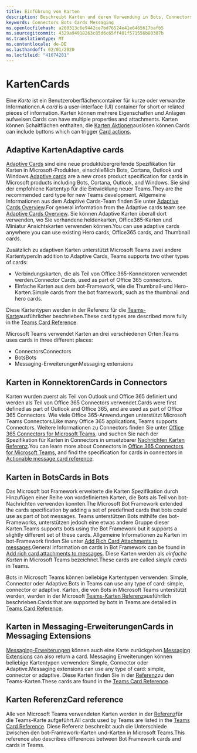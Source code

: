 ```yaml
---
title: Einführung von Karten
description: Beschreibt Karten und deren Verwendung in Bots, Connectors und Messaging-Erweiterungen
keywords: Connectors Bots Cards Messaging
ms.openlocfilehash: a260313c6e9442ce7bd76524e41e6465617bafb5
ms.sourcegitcommit: 4329a94918263c85d6c65ff401f571556b80307b
ms.translationtype: MT
ms.contentlocale: de-DE
ms.lasthandoff: 02/01/2020
ms.locfileid: "41674281"
---
```

# <a name="cards"></a><span data-ttu-id="5cd32-104">Karten</span><span class="sxs-lookup"><span data-stu-id="5cd32-104">Cards</span></span>

<span data-ttu-id="5cd32-105">Eine *Karte* ist ein Benutzeroberflächencontainer für kurze oder verwandte Informationen.</span><span class="sxs-lookup"><span data-stu-id="5cd32-105">A *card* is a user-interface (UI) container for short or related pieces of information.</span></span> <span data-ttu-id="5cd32-106">Karten können mehrere Eigenschaften und Anlagen aufweisen.</span><span class="sxs-lookup"><span data-stu-id="5cd32-106">Cards can have multiple properties and attachments.</span></span> <span data-ttu-id="5cd32-107">Karten können Schaltflächen enthalten, die [Karten Aktionen](~/task-modules-and-cards/cards/cards-actions.md)auslösen können.</span><span class="sxs-lookup"><span data-stu-id="5cd32-107">Cards can include buttons which can trigger [Card actions](~/task-modules-and-cards/cards/cards-actions.md).</span></span>

## <a name="adaptive-cards"></a><span data-ttu-id="5cd32-108">Adaptive Karten</span><span class="sxs-lookup"><span data-stu-id="5cd32-108">Adaptive cards</span></span>

<span data-ttu-id="5cd32-109">[Adaptive Cards](~/task-modules-and-cards/cards/cards-reference.md#adaptive-card) sind eine neue produktübergreifende Spezifikation für Karten in Microsoft-Produkten, einschließlich Bots, Cortana, Outlook und Windows.</span><span class="sxs-lookup"><span data-stu-id="5cd32-109">[Adaptive cards](~/task-modules-and-cards/cards/cards-reference.md#adaptive-card) are a new cross product specification for cards in Microsoft products including Bots, Cortana, Outlook, and Windows.</span></span> <span data-ttu-id="5cd32-110">Sie sind der empfohlene Kartentyp für die Entwicklung neuer Teams.</span><span class="sxs-lookup"><span data-stu-id="5cd32-110">They are the recommended card type for new Teams development.</span></span> <span data-ttu-id="5cd32-111">Allgemeine Informationen aus dem Adaptive Cards-Team finden Sie unter [Adaptive Cards Overview](/adaptive-cards).</span><span class="sxs-lookup"><span data-stu-id="5cd32-111">For general information from the Adaptive cards team see [Adaptive Cards Overview](/adaptive-cards).</span></span> <span data-ttu-id="5cd32-112">Sie können Adaptive Karten überall dort verwenden, wo Sie vorhandene heldenkarten, Office365-Karten und Miniatur Ansichtskarten verwenden können.</span><span class="sxs-lookup"><span data-stu-id="5cd32-112">You can use adaptive cards anywhere you can use existing Hero cards, Office365 cards, and Thumbnail cards.</span></span>

<span data-ttu-id="5cd32-113">Zusätzlich zu adaptiven Karten unterstützt Microsoft Teams zwei andere Kartentypen:</span><span class="sxs-lookup"><span data-stu-id="5cd32-113">In addition to Adaptive Cards, Teams supports two other types of cards:</span></span>

* <span data-ttu-id="5cd32-114">Verbindungskarten, die als Teil von Office 365-Konnektoren verwendet werden.</span><span class="sxs-lookup"><span data-stu-id="5cd32-114">Connector Cards, used as part of Office 365 connectors.</span></span>
* <span data-ttu-id="5cd32-115">Einfache Karten aus dem bot-Framework, wie die Thumbnail-und Hero-Karten.</span><span class="sxs-lookup"><span data-stu-id="5cd32-115">Simple cards from the bot framework, such as the thumbnail and hero cards.</span></span>

<span data-ttu-id="5cd32-116">Diese Kartentypen werden in der Referenz für die [Teams-Karte](~/task-modules-and-cards/cards/cards-reference.md)ausführlicher beschrieben.</span><span class="sxs-lookup"><span data-stu-id="5cd32-116">These card types are described more fully in the [Teams Card Reference](~/task-modules-and-cards/cards/cards-reference.md).</span></span>

<span data-ttu-id="5cd32-117">Microsoft Teams verwendet Karten an drei verschiedenen Orten:</span><span class="sxs-lookup"><span data-stu-id="5cd32-117">Teams uses cards in three different places:</span></span>

* <span data-ttu-id="5cd32-118">Connectors</span><span class="sxs-lookup"><span data-stu-id="5cd32-118">Connectors</span></span>
* <span data-ttu-id="5cd32-119">Bots</span><span class="sxs-lookup"><span data-stu-id="5cd32-119">Bots</span></span>
* <span data-ttu-id="5cd32-120">Messaging-Erweiterungen</span><span class="sxs-lookup"><span data-stu-id="5cd32-120">Messaging extensions</span></span>

## <a name="cards-in-connectors"></a><span data-ttu-id="5cd32-121">Karten in Konnektoren</span><span class="sxs-lookup"><span data-stu-id="5cd32-121">Cards in Connectors</span></span>

<span data-ttu-id="5cd32-122">Karten wurden zuerst als Teil von Outlook und Office 365 definiert und werden als Teil von Office 365 Connectors verwendet.</span><span class="sxs-lookup"><span data-stu-id="5cd32-122">Cards were first defined as part of Outlook and Office 365, and are used as part of Office 365 Connectors.</span></span> <span data-ttu-id="5cd32-123">Wie viele Office 365-Anwendungen unterstützt Microsoft Teams Connectors.</span><span class="sxs-lookup"><span data-stu-id="5cd32-123">Like many Office 365 applications, Teams supports Connectors.</span></span> <span data-ttu-id="5cd32-124">Weitere Informationen zu Connectors finden Sie unter [Office 365 Connectors for Microsoft Teams](~/webhooks-and-connectors/what-are-webhooks-and-connectors.md), und suchen Sie nach der Spezifikation für Karten in Connectors in umsetzbarer [Nachrichten Karten Referenz](/outlook/actionable-messages/card-reference).</span><span class="sxs-lookup"><span data-stu-id="5cd32-124">You can learn more about Connectors in [Office 365 Connectors for Microsoft Teams](~/webhooks-and-connectors/what-are-webhooks-and-connectors.md), and find the specification for cards in connectors in [Actionable message card reference](/outlook/actionable-messages/card-reference).</span></span>

## <a name="cards-in-bots"></a><span data-ttu-id="5cd32-125">Karten in Bots</span><span class="sxs-lookup"><span data-stu-id="5cd32-125">Cards in Bots</span></span>

<span data-ttu-id="5cd32-126">Das Microsoft bot Framework erweiterte die Karten Spezifikation durch Hinzufügen einer Reihe von vordefinierten Karten, die Bots als Teil von bot-Nachrichten verwenden konnten.</span><span class="sxs-lookup"><span data-stu-id="5cd32-126">The Microsoft Bot Framework extended the cards specification by adding a set of predefined cards that bots could use as part of bot messages.</span></span> <span data-ttu-id="5cd32-127">Teams unterstützen Bots mithilfe des bot-Frameworks, unterstützen jedoch eine etwas andere Gruppe dieser Karten.</span><span class="sxs-lookup"><span data-stu-id="5cd32-127">Teams supports bots using the Bot Framework but it supports a slightly different set of these cards.</span></span> <span data-ttu-id="5cd32-128">Allgemeine Informationen zu Karten im bot-Framework finden Sie unter [Add Rich Card Attachments to messages](/bot-framework/nodejs/bot-builder-nodejs-send-rich-cards).</span><span class="sxs-lookup"><span data-stu-id="5cd32-128">General information on cards in Bot Framework can be found in [Add rich card attachments to messages](/bot-framework/nodejs/bot-builder-nodejs-send-rich-cards).</span></span> <span data-ttu-id="5cd32-129">Diese Karten werden als *einfache Karten* in Microsoft Teams bezeichnet.</span><span class="sxs-lookup"><span data-stu-id="5cd32-129">These cards are called *simple cards* in Teams.</span></span>

<span data-ttu-id="5cd32-130">Bots in Microsoft Teams können beliebige Kartentypen verwenden: Simple, Connector oder Adaptive.</span><span class="sxs-lookup"><span data-stu-id="5cd32-130">Bots in Teams can use any type of card: simple, connector or adaptive.</span></span> <span data-ttu-id="5cd32-131">Karten, die von Bots in Microsoft Teams unterstützt werden, werden in der Microsoft [Teams-Karten Referenz](~/task-modules-and-cards/cards/cards-reference.md)ausführlich beschrieben.</span><span class="sxs-lookup"><span data-stu-id="5cd32-131">Cards that are supported by bots in Teams are detailed in [Teams Card Reference](~/task-modules-and-cards/cards/cards-reference.md).</span></span>  

## <a name="cards-in-messaging-extensions"></a><span data-ttu-id="5cd32-132">Karten in Messaging-Erweiterungen</span><span class="sxs-lookup"><span data-stu-id="5cd32-132">Cards in Messaging Extensions</span></span>

<span data-ttu-id="5cd32-133">[Messaging-Erweiterungen](~/messaging-extensions/what-are-messaging-extensions.md) können auch eine Karte zurückgeben.</span><span class="sxs-lookup"><span data-stu-id="5cd32-133">[Messaging Extensions](~/messaging-extensions/what-are-messaging-extensions.md) can also return a card.</span></span> <span data-ttu-id="5cd32-134">Messaging Erweiterungen können beliebige Kartentypen verwenden: Simple, Connector oder Adaptive.</span><span class="sxs-lookup"><span data-stu-id="5cd32-134">Messaging extensions can use any type of card: simple, connector or adaptive.</span></span> <span data-ttu-id="5cd32-135">Diese Karten finden Sie in der [Referenz](~/task-modules-and-cards/cards/cards-reference.md)zu den Teams-Karten.</span><span class="sxs-lookup"><span data-stu-id="5cd32-135">These cards are found in the [Teams Card Reference](~/task-modules-and-cards/cards/cards-reference.md).</span></span>

## <a name="card-reference"></a><span data-ttu-id="5cd32-136">Karten Referenz</span><span class="sxs-lookup"><span data-stu-id="5cd32-136">Card reference</span></span>

<span data-ttu-id="5cd32-137">Alle von Microsoft Teams verwendeten Karten werden in der [Referenz](~/task-modules-and-cards/cards/cards-reference.md)für die Teams-Karte aufgeführt.</span><span class="sxs-lookup"><span data-stu-id="5cd32-137">All cards used by Teams are listed in the [Teams Card Reference](~/task-modules-and-cards/cards/cards-reference.md).</span></span> <span data-ttu-id="5cd32-138">Diese Referenz beschreibt auch die Unterschiede zwischen den bot-Framework-Karten und-Karten in Microsoft Teams.</span><span class="sxs-lookup"><span data-stu-id="5cd32-138">This reference also describes differences between Bot Framework cards and cards in Teams.</span></span>
